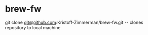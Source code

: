 # brew-fw

git clone git@github.com:Kristoff-Zimmerman/brew-fw.git
    -- clones repository to local machine


